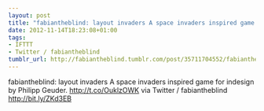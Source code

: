 ```yaml
---
layout: post
title: "fabiantheblind: layout invaders A space invaders inspired game for indesign by Philipp Geuder. http://t.co/OuklzOWK"
date: 2012-11-14T18:23:08+01:00
tags:
- IFTTT
- Twitter / fabiantheblind
tumblr_url: http://fabiantheblind.tumblr.com/post/35711704552/fabiantheblind-layout-invaders-a-space-invaders
---
```

fabiantheblind: layout invaders
A space invaders inspired game for indesign by Philipp Geuder. http://t.co/OuklzOWK
via Twitter / fabiantheblind http://bit.ly/ZKd3EB

